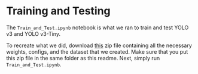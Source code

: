 <!-- # Real-Time Object Detection and Avoidance in Robotics: Comparing Tiny-YOLOv3 and YOLOv3

Authors: Guillem Ribes Espurz (5229154), Ricardo Ramautar (6109217)

## Table of Contents
- [Abstract](#abstract)
- [Introduction](#introduction)
- [Motivation](#motivation)
  - [Training](#training)
  - [Robot Implementation](#robot-implementation)
- [Results](#results)
- [Discussion and Limitations](#discussion-and-limitations)
  - [Discussion](#discussion)
  - [Limitations](#limitations)
- [References](#references)
    
## Abstract

## Introduction
In numerous applications, robots must operate in unregulated and dynamic environments filled with moving obstacles. To navigate in these challenging environments, robots require obstacle avoidance systems to ensure they do not collide. For instance, self-driving vehicles need to account for other vehicles, pedestrians, and cyclists, whose actions can be unpredictable. Consequently, the obstacle avoidance systems in these self-driving vehicles must be able to account for sudden, sporatic behavior. 

Nowadays, most robots implement obstacle avoidance using LiDAR or ultrasound sensors instead of cameras. Although these sensors have the benefit of taking very fast measurements, the downside of using these sensors is that they abstract the world into simple distance measurements. This introduces an issue for some robotic applications for which the robot needs to react differently to different types of objects. For example, an autonomous vehicle must drive more dilligently when there is a person nearby, but can drive normally when it is simply driving past a trash can. Hence, for such applications object detection using stereo cameras can be implemented instead of using LiDAR or ultrasound to determine not only the position of obstacles, but also the class of obstacles.

## Motivation
Yet, object detection introduces its own set of problems. The main problem with object detection using neural networks is the speed-accuracy tradeoff. Very accurate object detection architectures tend to be very deep and therefore have slow inference, whereas more shallow architectures allow for faster inference, but are less accurate in detecting objects. This trade-off is exacerbated in robots, which often do not carry large GPUs, due to space, weight, or budget limits. Especially when using object detection for obstacle avoidance, inference needs to happen in real-time, which necesitates the need for an object detection architecture with fast inference, but still a sufficiently good accuracy for it to be useful in obstacle avoidance. 

There are however some object detection models that are specifically designed for use in end devices such as robots. Most notably, are the YOLO models which are designed to be fast during inference without the need for a powerful GPU. Although the newest version is YOLO v10, we decided to use the third version due to its compatibility with many different ROS packages.

To investigate the speed-accuracy tradeoff between shallow and deeper architectures, we decided to test both the standard YOLO v3 model and the YOLO v3-Tiny. YOLO v3 consists of 53 convolutional layers and is therefore quite deep. YOLO v3-Tiny is meant to be a much faster version of the standard YOLO v3 model by only having 13 convolutional layers and by implementing max pooling layers. [1] States a 4x speed improvement over YOLO v3, but also highlights a loss in accuracy. By comparing these two models, we hope to get a better understanding of what the actual speed-accuracy trade-off is between the two models on our robot to find out if the higher accuracy of a large model warrants the drop in inference speed.

Overall, we expect the standard YOLO v3 model to result in less false detections and provide more accurate bounding boxes compared to YOLO v3-Tiny. However, we expect YOLO v3-Tiny to result in a significantly higher detection frequency. 

Hence, the objective of this blog is to find out whether real-time object detection is feasible in small robots that do not carry large GPUs. This will be done by implementing object detection detection models into the Mirte Master robot. For the detection model, both standard YOLO v3 and YOLO v3-Tiny will be implemented to identify performance differences between a very small network (YOLO v3-Tiny) and a larger network (YOLO v3). The performance of the models will be expressed in the frame rate that can be achieved during inference and the accuracy of the detections in terms of F1 score. The reason for these metrics is that the frame rate and accuracy of the detections will play an important role in whether the object detection in the robot performs sufficiently well for application in for example obstacle avoidance.

## Implementation 

### Dataset
As part of another course, we got tasked by Lely with programming a barn cleaning robot. A new dataset containing images of manure and people was therefore created to train the models on. However, note that for praciticality, the manure was 3D printed. All the images in the dataset were made using the camera in the robot, such that the images are representative to what the robot can expect. Additionally, images were taken in various different environments with different surfaces and different lighting conditions to make the models robust to changes in environment. 

Approximately 600 images were taken. However, to increase the size of the dataset, these images were augmented by increasing and decreasing the brightness by 30%. In total, the complete dataset constituted 1783 images. 80% Of these images were randomly assigned to the training set, whereas the other 20% was assigned to the test set. 

### Training 
The training of the models was done remotely on a GPU. Both YOLO v3 and YOLO v3-Tiny were trained on the training set over 10.000 batches with a batch size of 64 images. The initial learning rate was set to 0.001 and was decreased by a factor of 10 every 1000 iterations. Additionally, the models were trained using Stochastic Gradient Descent with a momentum of 0.9 and a weight decay of a factor 0.0005. These parameters were taken from the standard .cfg file for training YOLO v3 and YOLO v3-Tiny.

### Method 
Once the model is trained the best weights are obtained in the format .weights and a .cfg file that denotes the architecture of the YOLO v3-tiny model. With those two files, a test set can be ran either locally or on the robot 

1. **Local Testing**: To test the model locally, the aforementioned weights and config files were used. The model was ran on a set of test images to evaluate its performance. This involved loading the model with the configuration and weights files, and then performing inference on the test images to obtain detection results (bounding boxes and class labels).

2. **Robot Deployment**: For real-time object detection on a robot, the model was ran on the robot itself. The process was similar to local testing but involved integrating the model into the robot’s software stack. This will be further explained in the next section. 

### Robot Implementation 
To run the model on the robot several things were done. 

Initially, the darknetROS repository was utilized, as it supports the integration of YOLO v3 models with ROS and requires only the implementation of the correct weights. By running YOLO v3-Tiny directly on the robot via darknetROS, we achieved an average frame rate of merely 0.2 FPS.

To improve performance, the darknet configuration was converted to ncnn, a high-performance neural network inference framework optimized for mobile platforms. By taking better advantage of the robot's hardware, a much greater frame rate could be achieved. 

#### Model Size Requirements and Limitations

One of the key factors to consider when implementing models on a robot is the size and complexity of the model. Larger models with more parameters generally require more computational power and memory, which can be a limitation for robots with limited hardware capabilities. For example, the robot used for this case is using an Orange Pi which has very limited computing power and thus can not run high end models in real time.

Implementing smaller, optimized models on robots has significant cost benefits. By avoiding the need for powerful and expensive GPUs, the overall cost of the robotic system can be reduced. This makes it feasible to deploy advanced object detection capabilities in a wider range of applications, from consumer robots to industrial automation systems.

<p>
    <img src="images/ObjectDetection.jpeg" alt>
    <em>Figure 1: Detections of YOLO v3 on some images of the test set.</em>
</p>

## Results
The accuracy of the trained models was tested on the test set, which was done on a laptop. Figure 1 shows some of the results of YOLO v3 on the test set. Consequently, Figure 2 shows the F1 score of both YOLO v3 (green) and YOLO v3-Tiny (blue) for a range of IoU thresholds. Additionally, the orange bars shows the difference between the two models. As can be seen from the graph, up until an IoU threshold of 50%, both models perform very well with an F1 score of approximately 0.99. This shows that both models are very effective in detecting the objects in question. However, from an IoU threshold of 50% onwards, the F1 scores of both models drop considerably. From this can be concluded that although effective in detecting objects, neither model is very accurate in setting the bounding boxes. Nonetheless, the graph also shows that YOLO v3 results in a noticeably higher F1 score for greater IoU scores compared to YOLO v3-Tiny, as also indicated by the orange bars. YOLO v3 is therefore more accurate in setting the bounding boxes than YOLO v3-Tiny.

| Model       | Frame Rate (FPS) | Standard Deviation (FPS) |
|-------------|------------------:|-------------------------:|
| YOLO v3      |              3.92 |                      0.47 |
| YOLO v3-Tiny |              6.53 |                      0.36 |

*Table 1: Average frame rate achieved by YOLO v3 and YOLO v3-Tiny*

However, YOLO v3-tiny achieves a considerably higher inference rate than YOLO v3. As shown in Table 1, YOLO v3 achieved an average inference rate of 3.92 with a standard deviation of $\pm$ 0.47, whereas YOLO v3-Tiny achieved an average inference rate of 6.53 with a standard deviation of $\pm$ 0.36.

When comparing the detections of YOLO v3 and YOLO v3-Tiny, we noticed that bounding boxes of YOLO v3 fit the object better, whereas the bounding boxes of YOLO v3-Tiny were slightly larger than the ground truth. However, for obstacle avoidance, this is not a problem. Hence, considering YOLO v3-Tiny offers comparable performance at lower IoU thresholds (around 5%-50%) while at the same time achieving faster inference, we argue that YOLO v3-Tiny is more ideal for real-time obstacle detection than YOLO v3.

When observing the detections at low IoU thresholds ($\leq 50$), we noticed that there were very few false positives and that the detections were overall very accurate. However, at lower IoU thresholds, the bounding boxes were often larger than the ground truths. Yet, the detected bounding boxes were more or less centered the same as the ground truths. Consequently, increasing the IoU threshold resulted in increasingly many false negatives. Thus, since false positives are not much of an issue an IoU threshold of 30% was selected when running on the robot with YOLO v3-Tiny. 

<p>
    <img src="images/f1_iou.png" alt>
    <em>Figure 2: Plot of F1 score as function of the IoU threshold achieved by the YOLO v3 (green) and YOLO v3-Tiny (blue) models on the test set.</em>
</p>

### Empiric observations
Video 1 shows the real-time detections of the trained YOLO v3-Tiny network on the robot with an IoU threshold of 30%. Note that the low frame rate is due to visualizing the bounding boxes, since the transmission of the frames from the robot to the laptop is quite slow. From the video can be observed that despite the low IoU threshold, there are no false positive detections. However, some false negative detections can be observed when the manure is far away. Additionally, the bounding boxes do not fit the detected objects very precisely. The bounding box for the person is for example slightly too big. This observation explains why the F1 score is quite small for large IoU thresholds and the F1 score is high for low thresholds. 

An important point to note is the fact that the model struggle to correctly detect manure when it is far away, resulting in a high number of false negatives. However, the detection accuracy improves significantly when the manure is closer, and the models detect it correctly all the way. This aspect is crucial to consider.

For the specific case of obstacle avoidance, this limitation is less problematic. Obstacle avoidance primarily requires accurate detection when the obstacle is near, rather than far away. Therefore, not being able to correctly classify objects at a distance is not a significant issue in this context.

However, for other applications that demand reliable object detection regardless of distance, this model may not be suitable. The tendency to miss distant objects could be a critical drawback in scenarios where detecting objects at all ranges is essential.

Another important observation is that sometimes an object (manure) is detected correctly at one frame and then not detected the next frame, but then detected again in consecutive frames. For application such as obstacle avoidance, this occurance can easily be solved using for example a kalman filter.


<p>
    <img src="images/yolo.gif" alt>
    <em>Video 1: Video of detections by the trained YOLO v3-Tiny on the robot with an IoU threshold of 30%. (The low frame rate is primarily due to the transmission of frames from the robot to the laptop)</em>
</p>


## Conclusion
The results have shown that due to the much smaller architecture of YOLO v3-Tiny, it is considerably faster than the standard YOLO v3. This speed advantage of YOLO v3-Tiny over YOLO v3 was found to be on average 2.61 FPS on our robot. 

However, as hypothesized, YOLO v3 performs detects the objects more precisely than YOLO v3-Tiny. What was surprising is that both models perform equally well in identifying objects. However, YOLO v3 is more precise in setting the bounding boxes compared to YOLO v3-Tiny.

## Discussion and Limitations

### Discussion
The goal of this blog was to find out whether real-time object detection is feasible in small robots that do not carry large GPUs. After implenting object detection models of varying sizes, we found that by implementing a small convolutional network such as YOLO v3-Tiny, an average frame rate of around 6.53 FPS can be achieved, while still having reasonably precise object detection. Implementing larger models like YOLO v3 results in a lower frame rate of 3.92, but generates more accurate bounding boxes. 

Although the object detection methods for detecting manure and people inside the robot were not applied for a practical application such as obstacle avoidance, we believe that the frame rate and accuracy achieved by both YOLO v3 and YOLO v3-Tiny are sufficient for obstacle avoidance in our robot, assuming not too high speeds. This is therefore something to be studied further. However, due to the only slight accuracy improvement that YOLO v3 offers over YOLO v3-Tiny and the much faster inference of YOLO v3-Tiny, we believe that YOLO v3-Tiny is more suitable for implementation in robots.

However, there are definitely some points of improvement to our research. Firstly, we made the mistake of labeling the images before splitting them into train and test set. Since RoboFlow was used for labeling, data augmentation was also immediately applied, which made it difficult to identify the unique image from their respective augmented images. Therefore, by randomly splitting the resulting dataset, the test set will contain images with identical counterparts with a change in brightness inside the training set. Hence, the F1-scores that were found may be exagerated and partly due to overfitting, since the test images are not totally obfuscated during training. However, our empiric findings of the performance of the object detection in the robots remain valid and support our claim that the models perform quite well.

Additionally, potentially a better detection performance could have been achieved for both models if the models were pre-trained on large object detection datasets such as COCO and subsequently fine-tuned on our custom dataset.

## References 
[1] https://ieeexplore.ieee.org/document/9074315 -->

# Training and Testing
The `Train_and_Test.ipynb` notebook is what we ran to train and test YOLO v3 and YOLO v3-Tiny.

To recreate what we did, download [this](https://drive.google.com/file/d/1lNFxCJUVNRtA3umNjn6aJpXLx2sqS4JH/view?usp=sharing) zip file containing all the necessary weights, configs, and the dataset that we created. Make sure that you put this zip file in the same folder as this readme. Next, simply run `Train_and_Test.ipynb`.